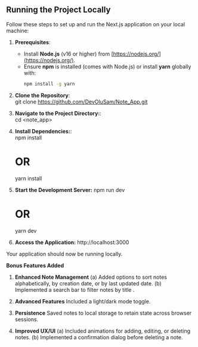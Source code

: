 ## Running the Project Locally

Follow these steps to set up and run the Next.js application on your local machine:

1. **Prerequisites**:

   - Install **Node.js** (v16 or higher) from [https://nodejs.org/](https://nodejs.org/).
   - Ensure **npm** is installed (comes with Node.js) or install **yarn** globally with:
     ```bash
     npm install -g yarn
     ```

2. **Clone the Repository**:  
   git clone <https://github.com/DevOluSam/Note_App.git>

3. **Navigate to the Project Directory:**:  
   cd <note_app>

4. **Install Dependencies:**:  
   npm install

   # OR

   yarn install

5. **Start the Development Server:**
   npm run dev

   # OR

   yarn dev

6. **Access the Application:**
   http://localhost:3000

Your application should now be running locally.

**Bonus Features Added**

1. **Enhanced Note Management**
(a) Added options to sort notes alphabetically, by creation date, or by last updated date.
(b) Implemented a search bar to filter notes by title .

2. **Advanced Features**
  Included a light/dark mode toggle.

3. **Persistence**
  Saved notes to local storage to retain state across browser sessions.

4. **Improved UX/UI**
 (a) Included animations for adding, editing, or deleting notes.
 (b) Implemented a confirmation dialog before deleting a note.





